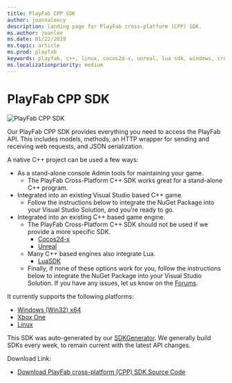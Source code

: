 ```yaml
---
title: PlayFab CPP SDK
author: joannaleecy
description: landing page for PlayFab cross-platform (CPP) SDK.
ms.author: joanlee
ms.date: 01/22/2019
ms.topic: article
ms.prod: playfab
keywords: playfab, c++, linux, cocos2d-x, unreal, lua sdk, windows, cross-platform
ms.localizationpriority: medium
---
```


# PlayFab CPP SDK

![PlayFab CPP SDK](./media/cpp1.png)

Our PlayFab CPP SDK provides everything you need to access the PlayFab API. This includes models, methods, an HTTP wrapper for sending and receiving web requests, and JSON serialization.

A native C++ project can be used a few ways:

- As a stand-alone console Admin tools for maintaining your game.
  - The PlayFab Cross-Platform C++ SDK works great for a stand-alone C++ program.
- Integrated into an existing Visual Studio based C++ game.
  - Follow the instructions below to integrate the NuGet Package into your Visual Studio Solution, and you're ready to go.
- Integrated into an existing C++ based game engine.
  - The PlayFab Cross-Platform C++ SDK should not be used if we provide a more specific SDK.
    - [Cocos2d-x](https://github.com/PlayFab/Cocos2d-xSDK)
    - [Unreal](https://www.unrealengine.com/marketplace/en-US/product/playfab-sdk)
  - Many C++ based engines also integrate Lua.
    - [LuaSDK](https://github.com/PlayFab/LuaSdk)
  - Finally, if none of these options work for you, follow the instructions below to integrate the NuGet Package into your Visual Studio Solution. If you have any issues, let us know on the [Forums](https://community.playfab.com/index.html).

It currently supports the following platforms:

- [Windows (Win32) x64](quickstart-windows.md)
- [Xbox One](quickstart-xbox.md)
- [Linux](quickstart-linux.md)

This SDK was auto-generated by our [SDKGenerator](../sdkgenerator/index.md). We generally build SDKs every week, to remain current with the latest API changes.

Download Link:

- [Download PlayFab cross-platform (CPP) SDK Source Code](https://github.com/PlayFab/XPlatCppSdk)
